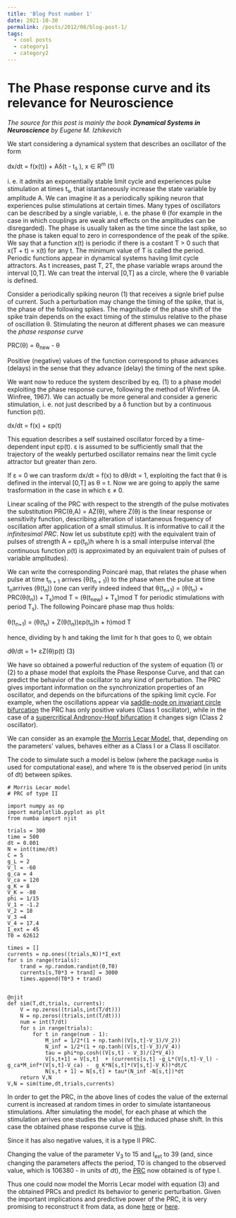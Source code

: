 ```yaml
---
title: 'Blog Post number 1'
date: 2021-10-30
permalink: /posts/2012/08/blog-post-1/
tags:
  - cool posts
  - category1
  - category2
---
```


The Phase response curve and its relevance for Neuroscience
==============================

*The source for this post is mainly the book **Dynamical Systems in Neuroscience** by Eugene M. Izhikevich*

We start considering  a dynamical system that describes an oscillator of the form 

dx/dt = f(x(t)) + A&delta;(t - t<sub>s</sub> ), x ∈ R<sup>m</sup>  (1)

i. e. it admits an exponentially stable limit cycle and experiences pulse stimulation at times t<sub>s</sub>, that istantaneously increase the state variable by amplitude A. We can imagine it as a periodically spiking neuron that experiences pulse stimulations at certain times.
Many types of oscillators can be described by a single variable, i. e. the phase &theta; (for example in the case in which couplings are weak and effects on the amplitudes can be disregarded). The phase is usually taken as the time since the last spike, so the phase is taken equal to zero in correspondence of the peak of the spike.
We say that a function x(t) is periodic if there is a costant T > 0 such that x(T + t) = x(t) for any t. The minimum value of T is called the period. Periodic functions appear in dynamical systems having limit cycle attractors. As t increases, past T, 2T, the phase variable wraps around the interval \[0,T\]. We can treat the interval \[0,T\] as a circle, where the &theta; variable is defined.

Consider a periodically spiking neuron (1) that receives a signle brief pulse of current. Such a perturbation may change the timing of the spike, that is, the phase of the following spikes. The magnitude of the phase shift of the spike train depends on the exact timing of the stimulus relative to the phase of oscillation &theta;. Stimulating the neuron at different phases we can measure the *phase response curve*

PRC(&theta;) = &theta;<sub>new</sub> - &theta;

Positive (negative) values of the function correspond to phase advances (delays) in the sense that they advance (delay) the timing of the next spike.

We want now to reduce the system described by eq. (1) to a phase model exploiting the phase response curve, following the method of Winfree (A. Winfree, 1967). 
We can actually be more general and consider a generic stimulation, i. e. not just described by a &delta; function but by a continuous function p(t).

dx/dt = f(x) + &epsilon;p(t)

This equation describes a self sustained oscillator forced by a time-dependent input &epsilon;p(t). &epsilon; is assumed to be sufficiently small that the trajectory of the weakly perturbed oscillator remains near the limit cycle attractor but greater than zero. 

If &epsilon; = 0 we can trasform dx/dt  = f(x) to d&theta;/dt = 1, exploiting the fact that &theta; is defined in the interval \[0,T\] as &theta; = t.
Now we are going to apply the same trasformation in the case in which &epsilon; ≠ 0.

Linear scaling of the PRC with respect to the strength of the pulse motivates the substitution PRC(&theta;,A) = AZ(&theta;), where Z(&theta;) is the linear response or sensitivity function, describing alteration of istantaneous frequency of oscillation after application of a small stimulus. It is informative to call it the *infinitesimal PRC*.
Now let us substitute &epsilon;p(t) with the equivalent train of pulses of strength A = &epsilon;p(t<sub>n</sub>)h where h is a small interpulse interval (the continuous function p(t) is approximated by an equivalent train of pulses of variable amplitudes).

We can write the corresponding Poincaré map, that relates the phase when pulse at time t<sub>n + 1</sub> arrives (&theta;(t<sub>n + 1</sub>)) to the phase when the pulse at time t<sub>n</sub>arrives (&theta;(t<sub>n</sub>)) (one can verify indeed indeed that &theta;(t<sub>n+1</sub>) = (&theta;(t<sub>n</sub>) + PRC(&theta;(t<sub>n</sub>)) + T<sub>s</sub>)mod T  = (&theta;(t<sub>new</sub>) + T<sub>s</sub>)mod T for periodic stimulations with period T<sub>s</sub>). The following Poincaré phase map thus holds:

&theta;(t<sub>n+1</sub>) = (&theta;(t<sub>n</sub>) + Z(&theta;(t<sub>n</sub>))&epsilon;p(t<sub>n</sub>)h + h)mod T 

hence, dividing by h and taking the limit for h that goes to 0, we obtain

d&theta;/dt = 1+ &epsilon;Z(&theta;)p(t) (3)

We have so obtained a powerful reduction of the system of equation (1) or (2) to a phase model that exploits the Phase Response Curve, and that can predict the behavior of the oscillator to any kind of perturbation.
The PRC gives important information on the synchronization properties of an oscillator, and depends on the bifurcations of the spiking limit cycle.
For example, when the oscillations appear via [saddle-node on invariant circle bifurcation](http://www.scholarpedia.org/article/Saddle-node_bifurcation) the PRC has only positive values (Class 1 oscillator), while in the case of a [supercritical Andronov-Hopf bifurcation](http://www.scholarpedia.org/article/Andronov-Hopf_bifurcation) it changes sign (Class 2 oscillator).

We can consider as an example [the Morris Lecar Model](http://www.scholarpedia.org/article/Morris-Lecar_model), that, depending on the parameters' values, behaves either as a Class I or a Class II oscillator.

The code to simulate such a model is below (where the package ```numba``` is used for computational ease), and where ```T0``` is the observed period (in units of dt) between spikes.

```
# Morris Lecar model
# PRC of type II

import numpy as np
import matplotlib.pyplot as plt
from numba import njit

trials = 300
time = 500
dt = 0.001
N = int(time/dt)
C = 5
g_L = 2
V_l = -60
g_ca = 4
V_ca = 120
g_K = 8
V_K = -80 
phi = 1/15
V_1 = -1.2
V_2 = 18 
V_3 =4
V_4 = 17.4
I_ext = 45
T0 = 62612

times = []
currents = np.ones((trials,N))*I_ext
for s in range(trials):
    trand = np.random.randint(0,T0)
    currents[s,T0*3 + trand] = 3000
    times.append(T0*3 + trand)


@njit
def sim(T,dt,trials, currents):
    V = np.zeros((trials,int(T/dt)))
    N = np.zeros((trials,int(T/dt)))
    num = int(T/dt)
    for s in range(trials):
        for t in range(num - 1):
            M_inf = 1/2*(1 + np.tanh((V[s,t]-V_1)/V_2))
            N_inf = 1/2*(1 + np.tanh((V[s,t]-V_3)/V_4))
            tau = phi*np.cosh((V[s,t] - V_3)/(2*V_4))
            V[s,t+1] = V[s,t]  + (currents[s,t] -g_L*(V[s,t]-V_l) - g_ca*M_inf*(V[s,t]-V_ca) -  g_K*N[s,t]*(V[s,t]-V_K))*dt/C
            N[s,t + 1] = N[s,t] + tau*(N_inf -N[s,t])*dt
    return V,N
V,N = sim(time,dt,trials,currents)
```
In order to get the PRC, in the above lines of codes the value of the external current is increased at random times in order to simulate istantaneous stimulations. After simulating the model, for each phase at which the stimulation arrives one studies the value of the induced phase shift. In this case the obtained phase response curve is [this](https://raw.githubusercontent.com/benedetta-mariani/benedetta-mariani.github.io/master/images/PRCtypeII.png).

Since it has also negative values, it is a type II PRC.

Changing the value of the parameter V<sub>3</sub> to 15 and I<sub>ext</sub> to 39 (and, since changing the parameters affects the period, T0 is changed to the observed value, which is 106380 -  in units of dt), the [PRC](https://raw.githubusercontent.com/benedetta-mariani/benedetta-mariani.github.io/master/images/PRCtypeI.png) now obtained is of type I.

Thus one could now model the Morris Lecar model with equation (3) and the obtained PRCs and predict its behavior to generic perturbation. Given the important implications and predictive power of the PRC, it is very promising to reconstruct it from data, as done [here](https://journals.aps.org/pre/abstract/10.1103/PhysRevE.76.061912) or [here](https://journals.aps.org/prl/abstract/10.1103/PhysRevLett.94.158101).
